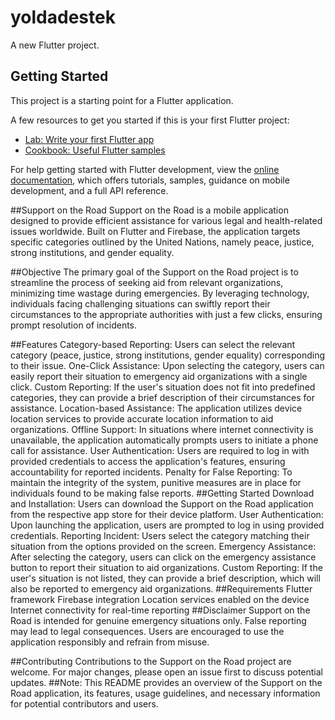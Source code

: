 # yoldadestek

A new Flutter project.

## Getting Started

This project is a starting point for a Flutter application.

A few resources to get you started if this is your first Flutter project:

- [Lab: Write your first Flutter app](https://docs.flutter.dev/get-started/codelab)
- [Cookbook: Useful Flutter samples](https://docs.flutter.dev/cookbook)

For help getting started with Flutter development, view the
[online documentation](https://docs.flutter.dev/), which offers tutorials,
samples, guidance on mobile development, and a full API reference.

##Support on the Road
Support on the Road is a mobile application designed to provide efficient assistance for various legal and health-related issues worldwide. Built on Flutter and Firebase, the application targets specific categories outlined by the United Nations, namely peace, justice, strong institutions, and gender equality.

##Objective
The primary goal of the Support on the Road project is to streamline the process of seeking aid from relevant organizations, minimizing time wastage during emergencies. By leveraging technology, individuals facing challenging situations can swiftly report their circumstances to the appropriate authorities with just a few clicks, ensuring prompt resolution of incidents.

##Features
Category-based Reporting: Users can select the relevant category (peace, justice, strong institutions, gender equality) corresponding to their issue.
One-Click Assistance: Upon selecting the category, users can easily report their situation to emergency aid organizations with a single click.
Custom Reporting: If the user's situation does not fit into predefined categories, they can provide a brief description of their circumstances for assistance.
Location-based Assistance: The application utilizes device location services to provide accurate location information to aid organizations.
Offline Support: In situations where internet connectivity is unavailable, the application automatically prompts users to initiate a phone call for assistance.
User Authentication: Users are required to log in with provided credentials to access the application's features, ensuring accountability for reported incidents.
Penalty for False Reporting: To maintain the integrity of the system, punitive measures are in place for individuals found to be making false reports.
##Getting Started
Download and Installation: Users can download the Support on the Road application from the respective app store for their device platform.
User Authentication: Upon launching the application, users are prompted to log in using provided credentials.
Reporting Incident: Users select the category matching their situation from the options provided on the screen.
Emergency Assistance: After selecting the category, users can click on the emergency assistance button to report their situation to aid organizations.
Custom Reporting: If the user's situation is not listed, they can provide a brief description, which will also be reported to emergency aid organizations.
##Requirements
Flutter framework
Firebase integration
Location services enabled on the device
Internet connectivity for real-time reporting
##Disclaimer
Support on the Road is intended for genuine emergency situations only. False reporting may lead to legal consequences. Users are encouraged to use the application responsibly and refrain from misuse.

##Contributing
Contributions to the Support on the Road project are welcome. For major changes, please open an issue first to discuss potential updates.
##Note: This README provides an overview of the Support on the Road application, its features, usage guidelines, and necessary information for potential contributors and users.


